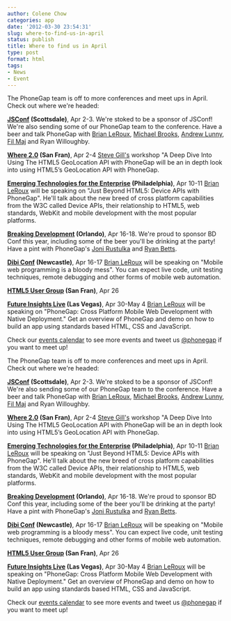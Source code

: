 ```yaml
---
author: Colene Chow
categories: app
date: '2012-03-30 23:54:31'
slug: where-to-find-us-in-april
status: publish
title: Where to find us in April
type: post
format: html
tags:
- News
- Event
---
```


The PhoneGap team is off to more conferences and meet ups in April. Check out where we're headed:

**[JSConf](http://2012.jsconf.us) (Scottsdale)**, Apr 2-3\. We're stoked to be a sponsor of JSConf! We're also sending some of our PhoneGap team to the conference. Have a beer and talk PhoneGap with [Brian LeRoux](http://twitter.com/brianleroux), [Michael Brooks](http://twitter.com/mwbrooks), [Andrew Lunny](http://twitter.com/alunny), [Fil Maj](http://twitter.com/filmaj) and Ryan Willoughby.

**[Where 2.0](http://whereconf.com/where2012) (San Fran)**, Apr 2-4 [Steve Gill's](http://twitter.com/stevesgill) workshop "A Deep Dive Into Using The HTML5 GeoLocation API with PhoneGap will be an in depth look into using HTML5’s GeoLocation API with PhoneGap.

**[Emerging Technologies for the Enterprise](http://phillyemergingtech.com/2012) (Philadelphia)**, Apr 10-11 [Brian LeRoux](http://twitter.com/brianleroux) will be speaking on "Just Beyond HTML5: Device APIs with PhoneGap". He'll talk about the new breed of cross platform capabilities from the W3C called Device APIs, their relationship to HTML5, web standards, WebKit and mobile development with the most popular platforms.

**[Breaking Development](http://bdconf.com/2012/orlando) (Orlando)**, Apr 16-18\. We're proud to sponsor BD Conf this year, including some of the beer you'll be drinking at the party! Have a pint with PhoneGap's [Joni Rustulka](http://twitter.com/jahoni) and [Ryan Betts](http://twitter.com/hitsmachines).

**[Dibi Conf](https://www.dibiconference.com/) (Newcastle)**, Apr 16-17 [Brian LeRoux](http://twitter.com/brianleroux) will be speaking on "Mobile web programming is a bloody mess". You can expect live code, unit testing techniques, remote debugging and other forms of mobile web automation.

**[HTML5 User Group](http://www.sfhtml5.org/) (San Fran)**, Apr 26

**[Future Insights Live](http://futureinsightslive.com/) (Las Vegas)**, Apr 30-May 4 [Brian LeRoux](http://twitter.com/brianleroux) will be speaking on "PhoneGap: Cross Platform Mobile Web Development with Native Deployment." Get an overview of PhoneGap and demo on how to build an app using standards based HTML, CSS and JavaScript.

Check our [events calendar](http://phonegap.com/community/events) to see more events and tweet us [@phonegap](http://twitter.com/phonegap) if you want to meet up!

The PhoneGap team is off to more conferences and meet ups in April. Check out where we're headed:

**[JSConf](http://2012.jsconf.us) (Scottsdale)**, Apr 2-3\. We're stoked to be a sponsor of JSConf! We're also sending some of our PhoneGap team to the conference. Have a beer and talk PhoneGap with [Brian LeRoux](http://twitter.com/brianleroux), [Michael Brooks](http://twitter.com/mwbrooks), [Andrew Lunny](http://twitter.com/alunny), [Fil Maj](http://twitter.com/filmaj) and Ryan Willoughby.

**[Where 2.0](http://whereconf.com/where2012) (San Fran)**, Apr 2-4 [Steve Gill's](http://twitter.com/stevesgill) workshop "A Deep Dive Into Using The HTML5 GeoLocation API with PhoneGap will be an in depth look into using HTML5’s GeoLocation API with PhoneGap.

**[Emerging Technologies for the Enterprise](http://phillyemergingtech.com/2012) (Philadelphia)**, Apr 10-11 [Brian LeRoux](http://twitter.com/brianleroux) will be speaking on "Just Beyond HTML5: Device APIs with PhoneGap". He'll talk about the new breed of cross platform capabilities from the W3C called Device APIs, their relationship to HTML5, web standards, WebKit and mobile development with the most popular platforms.

**[Breaking Development](http://bdconf.com/2012/orlando) (Orlando)**, Apr 16-18\. We're proud to sponsor BD Conf this year, including some of the beer you'll be drinking at the party! Have a pint with PhoneGap's [Joni Rustulka](http://twitter.com/jahoni) and [Ryan Betts](http://twitter.com/hitsmachines).

**[Dibi Conf](https://www.dibiconference.com/) (Newcastle)**, Apr 16-17 [Brian LeRoux](http://twitter.com/brianleroux) will be speaking on "Mobile web programming is a bloody mess". You can expect live code, unit testing techniques, remote debugging and other forms of mobile web automation.

**[HTML5 User Group](http://www.sfhtml5.org/) (San Fran)**, Apr 26

**[Future Insights Live](http://futureinsightslive.com/) (Las Vegas)**, Apr 30-May 4 [Brian LeRoux](http://twitter.com/brianleroux) will be speaking on "PhoneGap: Cross Platform Mobile Web Development with Native Deployment." Get an overview of PhoneGap and demo on how to build an app using standards based HTML, CSS and JavaScript.

Check our [events calendar](http://phonegap.com/community/events) to see more events and tweet us [@phonegap](http://twitter.com/phonegap) if you want to meet up!
